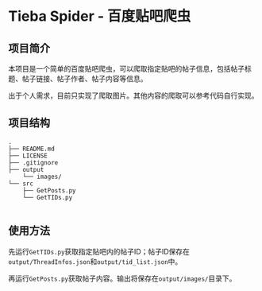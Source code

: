 # Tieba Spider - 百度贴吧爬虫

## 项目简介

本项目是一个简单的百度贴吧爬虫，可以爬取指定贴吧的帖子信息，包括帖子标题、帖子链接、帖子作者、帖子内容等信息。

出于个人需求，目前只实现了爬取图片。其他内容的爬取可以参考代码自行实现。

## 项目结构

```
.
├── README.md
├── LICENSE
├── .gitignore
├── output
    └── images/
└── src
    ├── GetPosts.py
    └── GetTIDs.py
    
```

## 使用方法

先运行`GetTIDs.py`获取指定贴吧内的帖子ID；帖子ID保存在`output/ThreadInfos.json`和`output/tid_list.json`中。

再运行`GetPosts.py`获取帖子内容。输出将保存在`output/images/`目录下。